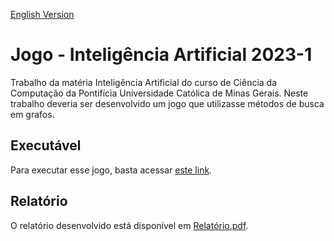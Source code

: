 [English Version](README.EN.md)

# Jogo - Inteligência Artificial 2023-1

Trabalho da matéria Inteligência Artificial do curso de Ciência da Computação da Pontifícia Universidade Católica de Minas Gerais. Neste trabalho deveria ser desenvolvido um jogo que utilizasse métodos de busca em grafos.

## Executável

Para executar esse jogo, basta acessar [este link](https://henriquemcc.github.io/Jogo_-_Inteligencia_Artificial_2023-1/).

## Relatório

O relatório desenvolvido está disponível em [Relatório.pdf](Relatório.pdf).


